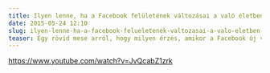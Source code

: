 ```yaml
---
title: Ilyen lenne, ha a Facebook felületének változásai a való életben történnének
date: 2015-05-24 12:10
slug: ilyen-lenne-ha-a-facebook-felueletenek-valtozasai-a-valo-eletben-toertennenek-20150524gw
teaser: Egy rövid mese arról, hogy milyen érzés, amikor a Facebook új változtatásokat vezet be a felhasználók számára. Hát nem tényleg ilyen érzés!?
---
```


https://www.youtube.com/watch?v=JvQcabZ1zrk
